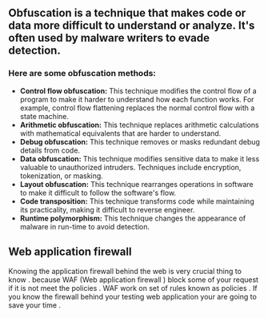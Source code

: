 ## Obfuscation is a technique that makes code or data more difficult to understand or analyze. It's often used by malware writers to evade detection. 
### Here are some obfuscation methods:

- **Control flow obfuscation:** This technique modifies the control flow of a program to make it harder to understand how each function works. For example, control flow flattening replaces the normal control flow with a state machine.
- **Arithmetic obfuscation:** This technique replaces arithmetic calculations with mathematical equivalents that are harder to understand.
- **Debug obfuscation:** This technique removes or masks redundant debug details from code.
- **Data obfuscation:** This technique modifies sensitive data to make it less valuable to unauthorized intruders. Techniques include encryption, tokenization, or masking.
- **Layout obfuscation:** This technique rearranges operations in software to make it difficult to follow the software's flow.
- **Code transposition:** This technique transforms code while maintaining its practicality, making it difficult to reverse engineer.
- **Runtime polymorphism:** This technique changes the appearance of malware in run-time to avoid detection.


## Web application firewall
Knowing the application firewall behind the web is very crucial thing to know . because WAF (Web application firewall ) block some of your request if it is not meet the policies . WAF work on set of rules known as policies . If you know the firewall behind your testing web application your are going to save your time .
